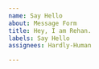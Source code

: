 ```yaml
---
name: Say Hello
about: Message Form
title: Hey, I am Rehan.
labels: Say Hello
assignees: Hardly-Human

---
```



